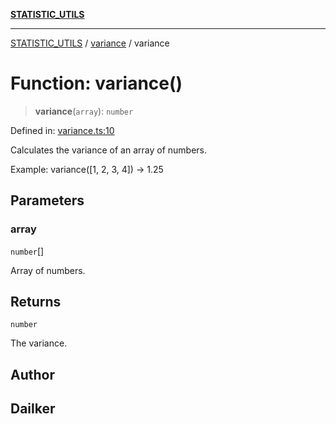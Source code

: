 [**STATISTIC_UTILS**](../../README.md)

***

[STATISTIC_UTILS](../../README.md) / [variance](../README.md) / variance

# Function: variance()

> **variance**(`array`): `number`

Defined in: [variance.ts:10](https://github.com/dailker/everyutil/blob/9ec04d41a381dab61073bf86e9abc70eaf55066d/src/statistic/variance.ts#L10)

Calculates the variance of an array of numbers.

Example: variance([1, 2, 3, 4]) → 1.25

## Parameters

### array

`number`[]

Array of numbers.

## Returns

`number`

The variance.

## Author

## Dailker
